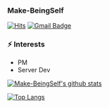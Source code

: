 ### Make-BeingSelf

[![Hits](https://hits.seeyoufarm.com/api/count/incr/badge.svg?url=https%3A%2F%2Fgithub.com%2FMake-BeingSelf%2Fhit-counter&count_bg=%23FF4A4A&title_bg=%23666565&icon=&icon_color=%23E7E7E7&title=hits&edge_flat=false)](https://hits.seeyoufarm.com)
[![Gmail Badge](https://img.shields.io/badge/Gmail-d14836?style=flat-square&logo=Gmail&logoColor=white&link=mailto:sowhat443@gmail.com)](mailto:sowhat443@gmail.com)


### ⚡  Interests 
- PM
- Server Dev




[![Make-BeingSelf's github stats](https://github-readme-stats.vercel.app/api?username=Make-BeingSelf&show_icons=true)](https://github.com/Make-BeingSelf)

[![Top Langs](https://github-readme-stats.vercel.app/api/top-langs/?username=Make-BeingSelf&layout=compact)](https://github.com/Make-BeingSelf)


<!--
**Make-BeingSelf/Make-BeingSelf** is a ✨ _special_ ✨ repository because its `README.md` (this file) appears on your GitHub profile.

Here are some ideas to get you started:

- 🔭 I’m currently working on ...
- 🌱 I’m currently learning ...
- 👯 I’m looking to collaborate on ...
- 🤔 I’m looking for help with ...
- 💬 Ask me about ...
- 📫 How to reach me: ...
- 😄 Pronouns: ...
- ⚡ Fun fact: ...
-->
